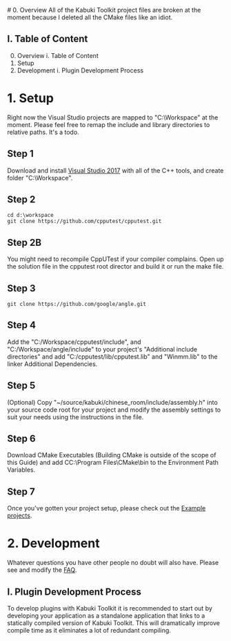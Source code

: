 ﻿﻿﻿﻿# 0. OverviewAll of the Kabuki Toolkit project files are broken at the moment because I deleted all the CMake files like an idiot.## I. Table of Content0. Overview    i. Table of Content1. Setup2. Development    i. Plugin Development Process# 1. SetupRight now the Visual Studio projects are mapped to "C:\Workspace" at the moment. Please feel free to remap the include and library directories to relative paths. It's a todo.## Step 1Download and install [Visual Studio 2017](https://www.visualstudio.com/) with all of the C++ tools, and create folder "C:\Workspace".## Step 2```cd d:\workspacegit clone https://github.com/cpputest/cpputest.git```## Step 2BYou might need to recompile CppUTest if your compiler complains. Open up the solution file in the cpputest root director and build it or run the make file.## Step 3```git clone https://github.com/google/angle.git```## Step 4Add the "C:/Workspace/cpputest/include", and "C:/Workspace/angle/include" to your project's "Additional include directories" and add "C:/cpputest/lib/cpputest.lib" and "Winmm.lib" to the linker Additional Dependencies.## Step 5(Optional) Copy "~/source/kabuki/chinese_room/include/assembly.h" into your source code root for your project and modify the assembly settings to suit your needs using the instructions in the file.## Step 6Download CMake Executables (Building CMake is outside of the scope of this Guide) and add CC:\Program Files\CMake\bin to the Environment Path Variables.## Step 7Once you've gotten your project setup, please check out the [Example projects](https://github.com/kabuki-project/kabuki-toolkit/tree/master/projects).# 2. DevelopmentWhatever questions you have other people no doubt will also have. Please see and modify the [FAQ](https://github.com/kabuki-project/kabuki-toolkit/tree/master/docs/faq).## I. Plugin Development ProcessTo develop plugins with Kabuki Toolkit it is recommended to start out by developing your application as a standalone application that links to a statically compiled version of Kabuki Toolkit. This will dramatically improve compile time as it eliminates a lot of redundant compiling.